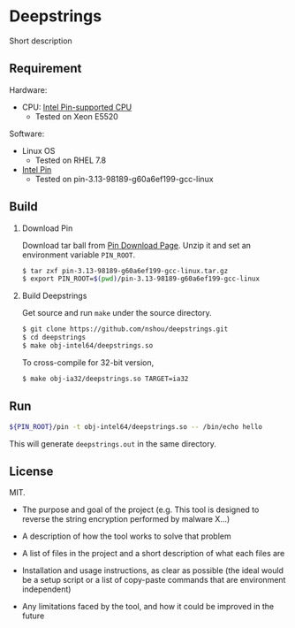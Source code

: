 # Deepstrings

Short description

## Requirement

Hardware:
- CPU: [Intel Pin-supported CPU](https://software.intel.com/en-us/articles/pin-a-binary-instrumentation-tool-faq)
  - Tested on Xeon E5520

Software:
- Linux OS
  - Tested on RHEL 7.8
- [Intel Pin](https://software.intel.com/en-us/articles/pin-a-dynamic-binary-instrumentation-tool)
  - Tested on pin-3.13-98189-g60a6ef199-gcc-linux

## Build

1. Download Pin

   Download tar ball from [Pin Download Page](https://software.intel.com/en-us/articles/pin-a-binary-instrumentation-tool-downloads). Unzip it and set an environment variable `PIN_ROOT`.

   ```bash
   $ tar zxf pin-3.13-98189-g60a6ef199-gcc-linux.tar.gz
   $ export PIN_ROOT=$(pwd)/pin-3.13-98189-g60a6ef199-gcc-linux
   ```

2. Build Deepstrings

   Get source and run `make` under the source directory.

   ```bash
   $ git clone https://github.com/nshou/deepstrings.git
   $ cd deepstrings
   $ make obj-intel64/deepstrings.so
   ```

   To cross-compile for 32-bit version,

   ```bash
   $ make obj-ia32/deepstrings.so TARGET=ia32
   ```

## Run

```bash
${PIN_ROOT}/pin -t obj-intel64/deepstrings.so -- /bin/echo hello
```

This will generate `deepstrings.out` in the same directory.

## License

MIT.





- The purpose and goal of the project (e.g. This tool is designed to reverse the string encryption performed by malware X...)

- A description of how the tool works to solve that problem

- A list of files in the project and a short description of what each files are

- Installation and usage instructions, as clear as possible (the ideal would be a setup script or a list of copy-paste commands that are environment independent)

- Any limitations faced by the tool, and how it could be improved in the future
